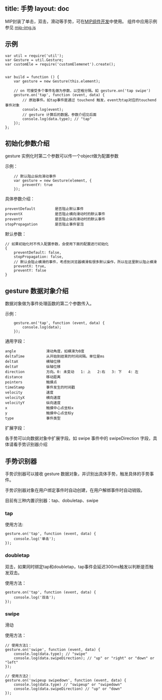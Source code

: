 title: 手势
layout: doc
---

MIP封装了单击，双击，滑动等手势，可在[MIP组件开发](https://www.mipengine.org/doc/2-tech/4-mip-widget.html)中使用。
组件中应用示例参见 [mip-img.js](https://github.com/mipengine/mip/blob/master/src/components/mip-img.js)

## 示例

```
var util = require('util');
var Gesture = util.Gesture;
var customEle = require('customElemenet').create();


var build = function () {
    var gesture = new Gesture(this.element);

    // on 可接受多个事件名做为参数，以空格分隔。如 gesture.on('tap swipe')
    gesture.on('tap', function (event, data) {
        // 原始事件。如tap事件是通过 touchend 触发，event为tap对应的touchend事件对象
        console.log(event);
        // gesture 计算后的数据。参数介绍见后面
        console.log(data.type); // "tap"
    });
};
```

## 初始化参数介绍

gesture 实例化时第二个参数可以传一个object做为配置参数

示例：
```
    // 默认阻止纵向滑动事件
    var gesture = new Gesture(element, {
        preventY: true
    });
```

具体参数介绍：

    preventDefault         是否阻止默认事件
    preventX               是否阻止横向滑动时的默认事件
    preventY               是否阻止纵向滑动时的默认事件
    stopPropagation        是否阻止事件冒泡

默认参数：

    // 如果初始化时不传入配置参数，会使用下面的配置进行初始化
    {
        preventDefault: false,
        stopPropagation: false,
        // 默认会阻止横滑的事件，考虑到浏览器横滑有很多默认操作，所以在这里默认阻止横滑
        preventX: true,
        preventY: false
    }

## gesture 数据对象介绍

数据对象做为事件处理函数的第二个参数传入。

示例：
```
    gesture.on('tap', function (event, data) {
        console.log(data);
    });
```

通用字段：

    angle              滑动角度，如横滑为0度
    deltaTime          从开始到结束的时间间隔。单位是ms
    deltaX             横轴位移
    deltaY             纵轴位移
    direction          方向。0: 未变动   1: 上   2:右   3: 下   4: 左
    distance           移动距离
    pointers           触摸点
    timeStamp          事件发生的时间戳
    velocity           速度
    velocityX          横向速度
    velocityY          纵向速度
    x                  触摸中心点坐标x
    y                  触摸中心点坐标y
    type               事件类型

扩展字段：

各手势可以向数据对象中扩展字段。如 swipe 事件中的 swipeDirection 字段，具体请看手势识别器介绍

## 手势识别器

手势识别器可以接收 gesture 数据对象，并识别出具体手势，触发具体的手势事件。

手势识别器对象在用户绑定事件时自动创建，在用户解绑事件时自动销毁。

目前有三种内置识别器：tap、dobuletap、swipe

### tap


使用方法:

```
gesture.on('tap', function (event, data) {
    console.log('单击');
});
```


### doubletap

双击，如果同时绑定tap和doubletap，tap事件会延迟300ms触发以判断是否触发双击。

使用方法：
```
gesture.on('tap', function (event, data) {
    console.log('双击');
});
```

### swipe

滑动

使用方法：
```
// 使用方法1：
gesture.on('swipe', function (event, data) {
    console.log(data.type); // "swipe"
    console.log(data.swipeDirection); // "up" or "right" or "down" or "left"
});

// 使用方法2：
gesture.on('swipeup swipedown', function (event, data) {
    console.log(data.type) // "swipeup" or "swipedown"
    console.log(data.swipeDirection) // "up" or "down"
});
```


